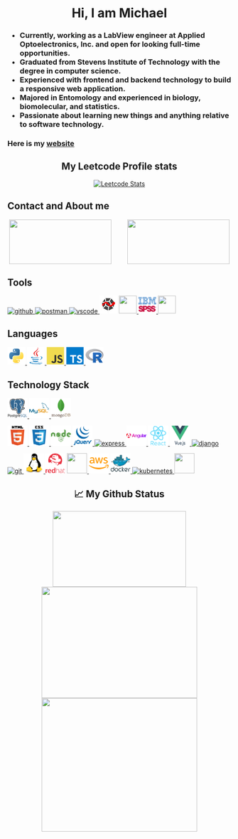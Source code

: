 <h1 align="center">Hi, I am Michael</h1>
<h3 align="left">
  
  - Currently, working as a LabView engineer at Applied Optoelectronics, Inc. and open for looking full-time opportunities.
  - Graduated from Stevens Institute of Technology with the degree in computer science.
  - Experienced with frontend and backend technology to build a responsive web application.
  - Majored in Entomology and experienced in biology, biomolecular, and statistics.
  - Passionate about learning new things and anything relative to software technology.
</h3>

### Here is my [website](https://ihsuanhu.github.io)

<h2 align="center">
  My Leetcode Profile stats
</h2>
<p align="center">
  <a href="https://leetcode.com/ihu/">
    <img src="https://leetcard.jacoblin.cool/ihu?ext=heatmap" alt="Leetcode Stats"/>
  </a>
</p>

## Contact and About me
<p align="center">
<a href="https://www.linkedin.com/in/ihsuanhu/" target="blank"><img align="center" src="https://img.shields.io/badge/LinkedIn-0077B5?style=for-the-badge&logo=linkedin&logoColor=white" height="100" width="230" /></a>&#160;&#160;&#160;&#160;&#160;&#160;&#160;&#160;
<a href = "mailto:ihsuanhu@gmail.com?subject = Feedback&body = Message"> <img align="center" src="https://img.shields.io/badge/Gmail-D14836?style=for-the-badge&logo=gmail&logoColor=white" height="100" width="230"/></a>
</p>

## Tools
<a href="https://github.com" target="_blank"> <img src="https://logodix.com/logo/64439.png" alt="github" width="40" height="40"/> </a>
<a href="https://postman.com" target="_blank"> <img src="https://www.vectorlogo.zone/logos/getpostman/getpostman-icon.svg" alt="postman" width="40" height="40"/> </a>
<a href="https://code.visualstudio.com/" target="_blank"> <img src="https://cdn.jsdelivr.net/gh/devicons/devicon/icons/vscode/vscode-original.svg" alt="vscode" width="40" height="40"/> </a>
<a href="https://www.spyder-ide.org/" target="_blank"> <img src="https://github.com/spyder-ide/spyder/blob/master/img_src/spyder.svg" width="40" height="40" /></a>
<a href="https://www.jetbrains.com/idea/" target="_blank"> <img src="https://upload.wikimedia.org/wikipedia/commons/9/9c/IntelliJ_IDEA_Icon.svg" width="40" height="40"/> </a>
<a href="https://www.ibm.com/products/spss-statistics" target="_blank"><img src="https://github.com/devicons/devicon/blob/v2.15.1/icons/spss/spss-original.svg" width="40" height="40"/> </a>
<a href="https://posit.co/download/rstudio-desktop/" target="_blank"> <img src="https://cdn.icon-icons.com/icons2/1381/PNG/512/rstudio_94807.png" width="40" height="40"/> </a>


## Languages
<a href="https://www.python.org" target="_blank"> <img src="https://raw.githubusercontent.com/devicons/devicon/master/icons/python/python-original.svg" alt="python" width="40" height="40"/> </a>
<a href="https://www.java.com" target="_blank"> <img src="https://raw.githubusercontent.com/devicons/devicon/master/icons/java/java-original.svg" alt="java" width="40" height="40"/> </a>
<a href="https://www.javascript.com" target="_blank"> <img src="https://raw.githubusercontent.com/devicons/devicon/master/icons/javascript/javascript-original.svg" alt="javascript" width="40" height="40"/> </a> 
<a href="https://www.typescriptlang.org" target="_blank"> <img src="https://raw.githubusercontent.com/devicons/devicon/master/icons/typescript/typescript-original.svg" alt="typescript" width="40" height="40"/> </a>
<a href="https://www.r-project.org"> <img src="https://github.com/devicons/devicon/blob/master/icons/r/r-original.svg" width="40" height="40"/> </a>


## Technology Stack
<a href="https://www.postgresql.org" target="_blank"> <img src="https://raw.githubusercontent.com/devicons/devicon/master/icons/postgresql/postgresql-original-wordmark.svg" alt="postgresql" width="45" height="45"/> </a> 
<a href="https://www.mysql.com" target="_blank"> <img src="https://raw.githubusercontent.com/devicons/devicon/master/icons/mysql/mysql-original-wordmark.svg" alt="mysql" width="45" height="45"/> </a> 
<a href="https://www.mongodb.com" target="_blank"> <img src="https://raw.githubusercontent.com/devicons/devicon/master/icons/mongodb/mongodb-original-wordmark.svg" alt="mongodb" width="45" height="45"/> </a>

<a href="https://html.spec.whatwg.org/multipage/" target="_blank"> <img src="https://raw.githubusercontent.com/devicons/devicon/master/icons/html5/html5-original-wordmark.svg" alt="html5" width="45" height="45"/> </a>
<a href="https://www.w3.org/Style/CSS/Overview.en.html" target="_blank"> <img src="https://raw.githubusercontent.com/devicons/devicon/master/icons/css3/css3-original-wordmark.svg" alt="css3" width="45" height="45"/> </a>
<a href="https://nodejs.org" target="_blank"> <img src="https://github.com/devicons/devicon/blob/master/icons/nodejs/nodejs-plain-wordmark.svg" alt="nodejs" width="45" height="45"/> </a> 
<a href="https://jquery.com/"> <img src="https://github.com/devicons/devicon/blob/master/icons/jquery/jquery-plain-wordmark.svg" width="45" height="45"/> </a>
<a href="https://expressjs.com" target="_blank"> <img src="https://ajeetchaulagain.com/static/7cb4af597964b0911fe71cb2f8148d64/8d565/express-js.webp" alt="express" width="45" height="45"/> </a> 
<a href="https://angular.io" target="_blank"> <img src="https://raw.githubusercontent.com/devicons/devicon/master/icons/angular/angular-original-wordmark.svg" alt="angularjs" width="45" height="45"/> </a> 
<a href="https://reactjs.org/" target="_blank"> <img src="https://raw.githubusercontent.com/devicons/devicon/master/icons/react/react-original-wordmark.svg" alt="react" width="45" height="45"/> </a> 
<a href="https://vuejs.org/" target="_blank"> <img src="https://raw.githubusercontent.com/devicons/devicon/master/icons/vuejs/vuejs-original-wordmark.svg" alt="vuejs" width="45" height="45"/> </a> 
<a href="https://www.djangoproject.com/" target="_blank"> <img src="https://cdn.worldvectorlogo.com/logos/django.svg" alt="django" width="45" height="45"/> </a>

<a href="https://git-scm.com/" target="_blank"> <img src="https://www.vectorlogo.zone/logos/git-scm/git-scm-icon.svg" alt="git" width="45" height="45"/> </a> 
<a href="https://www.linux.org/" target="_blank" rel="noreferrer"> <img src="https://raw.githubusercontent.com/devicons/devicon/master/icons/linux/linux-original.svg" alt="linux" width="45" height="45"/> </a>
<a href="https://www.redhat.com/en/technologies/linux-platforms/enterprise-linux?intcmp=7013a000003Sl4pAAC"> <img src="https://github.com/devicons/devicon/blob/master/icons/redhat/redhat-plain-wordmark.svg" width="45" height="45"/></a>
<a href="https://www.ibm.com/products/db2"> <img src="https://newrelic.com/sites/default/files/quickstarts/images/icons/ibm-db2--logo.svg" width="45" height="45"/> </a>
<a href="https://aws.amazon.com" target="_blank"> <img src="https://github.com/devicons/devicon/blob/master/icons/amazonwebservices/amazonwebservices-plain-wordmark.svg" alt="aws" width="45" height="45"/> </a>
<a href="https://www.docker.com/" target="_blank"> <img src="https://raw.githubusercontent.com/devicons/devicon/master/icons/docker/docker-original-wordmark.svg" alt="docker" width="45" height="45"/> </a> 
<a href="https://kubernetes.io" target="_blank"> <img src="https://www.vectorlogo.zone/logos/kubernetes/kubernetes-icon.svg" alt="kubernetes" width="45" height="45"/> </a>
<a href="https://maven.apache.org/"> <img src="https://cracklogic.com/wp-content/uploads/2018/01/apache_maven.png" width="45" height="45"/> </a>



<h2 align="center"> 📈 My Github Status</h2>
<p align="center">
<img align="center" src="https://github-readme-stats.vercel.app/api/top-langs?username=ihsuanhu&show_icons=true&layout=compact&theme=gotham&hide_border=true" height="170" width="300"/>
<img align="center" src="https://github-readme-stats.vercel.app/api?username=ihsuanhu&show_icons=true&theme=gotham&hide_border=true" height="250" width="350"/>
<img align="center" src="https://github-readme-streak-stats.herokuapp.com/?user=ihsuanhu&theme=gotham&hide_border=true" height="300" width="350"/>
</p>

<!--
<img align="center" src="https://github-readme-stats.vercel.app/api/pin?username=ihsuanhu&repo=cs-548"/>
**IHsuanHu/IHsuanHu** is a ✨ _special_ ✨ repository because its `README.md` (this file) appears on your GitHub profile.

Here are some ideas to get you started:

- 🔭 I’m currently working on ...
- 🌱 I’m currently learning ...
- 👯 I’m looking to collaborate on ...
- 🤔 I’m looking for help with ...
- 💬 Ask me about ...
- 📫 How to reach me: ...
- 😄 Pronouns: ...
- ⚡ Fun fact: ...
-->
